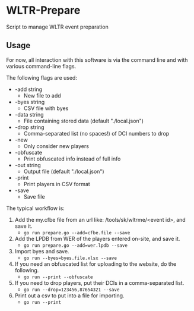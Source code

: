 # WLTR-Prepare
Script to manage WLTR event preparation

## Usage
For now, all interaction with this software is via the command line and with various command-line flags.

The following flags are used:
*  -add string
   * New file to add
*  -byes string
   * CSV file with byes
*  -data string
   * File containing stored data (default "./local.json")
*  -drop string
   * Comma-separated list (no spaces!) of DCI numbers to drop
*  -new
   * Only consider new players
*  -obfuscate
   * Print obfuscated info instead of full info
*  -out string
   * Output file (default "./local.json")
*  -print
   * Print players in CSV format
*  -save
   * Save file

The typical workflow is: 
1) Add the my.cfbe file from an url like: /tools/sk/wltrme/\<event id\>, and save it. 
   * `go run prepare.go --add=cfbe.file --save`
2) Add the LPDB from WER of the players entered on-site, and save it. 
   * `go run prepare.go --add=wer.lpdb --save`
3) Import byes and save. 
   * `go run --byes=byes.file.xlsx --save`
4) If you need an obfuscated list for uploading to the website, do the following. 
   * `go run --print --obfuscate`
5) If you need to drop players, put their DCIs in a comma-separated list. 
   * `go run --drop=123456,87654321 --save`
6) Print out a csv to put into a file for importing. 
   * `go run --print`